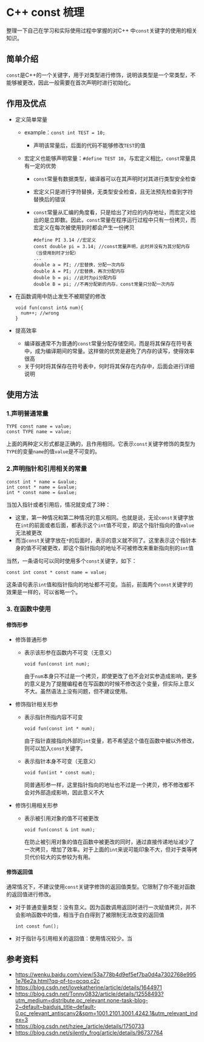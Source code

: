# C++ const 梳理

整理一下自己在学习和实际使用过程中掌握的对C++ 中`const`关键字的使用的相关知识。

## 简单介绍

`const`是C++的一个关键字，用于对类型进行修饰，说明该类型是一个常类型，不能够被更改，因此一般需要在首次声明时进行初始化。

## 作用及优点

* 定义简单常量

  * example：`const int TEST = 10;`

    * 声明该常量后，后面的代码不能够修改`TEST`的值

  * 宏定义也能够声明常量：`#define TEST 10`，与宏定义相比，`const`常量具有一定的优势

    * `const`常量有数据类型，编译器可以在其声明时对其进行类型安全检查

    * 宏定义只是进行字符替换，无类型安全检查，且无法预先检查到字符替换后的错误

    * `const`常量从汇编的角度看，只是给出了对应的内存地址，而宏定义给出的是立即数。因此，`const`常量在程序运行过程中只有一份拷贝，而宏定义在每次被使用到时都会产生一份拷贝

      ```
      #define PI 3.14 //宏定义
      const double pi = 3.14; //const常量声明，此时并没有为其分配内存（当使用到时才分配）
      ...
      double a = PI; //宏替换，分配一次内存
      double A = PI; //宏替换，再次分配内存
      double b = pi; //此时为pi分配内存
      double B = pi; //不再分配新的内存，const常量只分配一次内存
      ```

* 在函数调用中防止发生不被期望的修改

  ```
  void fun(const int& num){
  	num++; //wrong
  }

* 提高效率
  * 编译器通常不为普通的`const`常量分配存储空间，而是将其保存在符号表中，成为编译期间的常量。这样做的优势是避免了内存的读写，使得效率很高
  * 关于何时将其保存在符号表中，何时将其保存在内存中，后面会进行详细说明



## 使用方法

### 1.声明普通常量

```
TYPE const name = value;
const TYPE name = value;
```

上面的两种定义形式都是正确的，且作用相同。它表示`const`关键字修饰的类型为`TYPE`的变量`name`的值`value`是不可变的。

### 2.声明指针和引用相关的常量

```
const int * name = &value;
int const * name = &value;
int * const name = &value;
```

当加入指针或者引用后，情况就变成了3种：

* 这里，第一种情况和第二种情况的意义相同。也就是说，无论`const`关键字放在`int`的前面或者后面，都表示这个`int`值不可变，即这个指针指向的值`value`无法被更改
* 而当`const`关键字放在`*`的后面时，表示的意义就不同了。这里表示这个指针本身的值不可被更改，即这个指针指向的地址不可被修改来重新指向别的`int`值

当然，一条语句可以同时使用多个`const`关键字，如下：

```
const int const * const name = value;
```

这条语句表示`int`值和指针指向的地址都不可变。当前，前面两个`const`关键字的效果是一样的，可以省略一个。

### 3. 在函数中使用

#### 修饰形参

* 修饰普通形参

  * 表示该形参在函数内不可变（无意义）

    ```
    void fun(const int num);
    ```

    由于`num`本身只不过是一个拷贝，即使更改了也不会对实参造成影响，更多的意义是为了提醒编程者在写函数的时候不修改这个变量，但实际上意义不大。虽然语法上没有问题，但不建议使用。

* 修饰指针相关形参

  * 表示指针所指内容不可变

    ```
    void fun(const int * num);
    ```

    由于指针直接指向外部的`int`变量，若不希望这个值在函数中被以外修改，则可以加入`const`关键字。

  * 表示指针本身不可变（无意义）

    ```
    void fun(int * const num);
    ```

    同普通形参一样，这里指针指向的地址也不过是一个拷贝，修不修改都不会对外部造成影响，因此意义不大

* 修饰引用相关形参

  * 表示被引用对象的值不可被更改

    ```
    void fun(const & int num);
    ```

    在防止被引用对象的值在函数中被更改的同时，通过直接传递地址减少了一次拷贝，增加了效率。对于上面的`int`来说可能印象不大，但对于类等拷贝代价较大的实参较为有用。

#### 修饰返回值

通常情况下，不建议使用`const`关键字修饰的返回值类型。它限制了你不能对函数的返回值进行修改。

* 对于普通变量类型：没有意义。因为函数调用返回时进行一次赋值拷贝，并不会影响函数中的值，相当于白白得到了被限制无法改变的返回值

  ```
  int const fun();

* 对于指针与引用相关的返回值：使用情况较少。当







## 参考资料

* https://wenku.baidu.com/view/53a778b4d9ef5ef7ba0d4a7302768e9951e76e2a.html?qq-pf-to=pcqq.c2c
* https://blog.csdn.net/lovekatherine/article/details/1644971
* https://blog.csdn.net/Tonny0832/article/details/12558493?utm_medium=distribute.pc_relevant.none-task-blog-2~default~baidujs_title~default-0.pc_relevant_antiscanv2&spm=1001.2101.3001.4242.1&utm_relevant_index=3
* https://blog.csdn.net/hziee_/article/details/1750733
* https://blog.csdn.net/silently_frog/article/details/96737764

